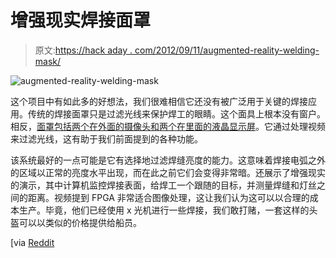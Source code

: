 # 增强现实焊接面罩

> 原文:[https://hack aday . com/2012/09/11/augmented-reality-welding-mask/](https://hackaday.com/2012/09/11/augmented-reality-welding-mask/)

![](../Images/40635147f9200a07cd11c4751c049bfb.png "augmented-reality-welding-mask")

这个项目中有如此多的好想法，我们很难相信它还没有被广泛用于关键的焊接应用。传统的焊接面罩只是过滤光线来保护焊工的眼睛。这个面具上根本没有窗户。相反，[面罩包括两个在外面的摄像头和两个在里面的液晶显示屏](http://www.eyetap.org/~siggraph2012/)。它通过处理视频来过滤光线，这有助于我们前面提到的各种功能。

该系统最好的一点可能是它有选择地过滤焊缝亮度的能力。这意味着焊接电弧之外的区域以正常的亮度水平出现，而在此之前它们会变得非常暗。还展示了增强现实的演示，其中计算机监控焊接表面，给焊工一个跟随的目标，并测量焊缝和灯丝之间的距离。视频提到 FPGA 非常适合图像处理，这让我们认为这可以以合理的成本生产。毕竟，他们已经使用 x 光机进行一些焊接，我们敢打赌，一套这样的头盔可以以类似的价格提供给船员。

[via [Reddit](http://www.reddit.com/r/gadgets/comments/znnvf/mediated_reality_welding_mask_uses_realtime/)